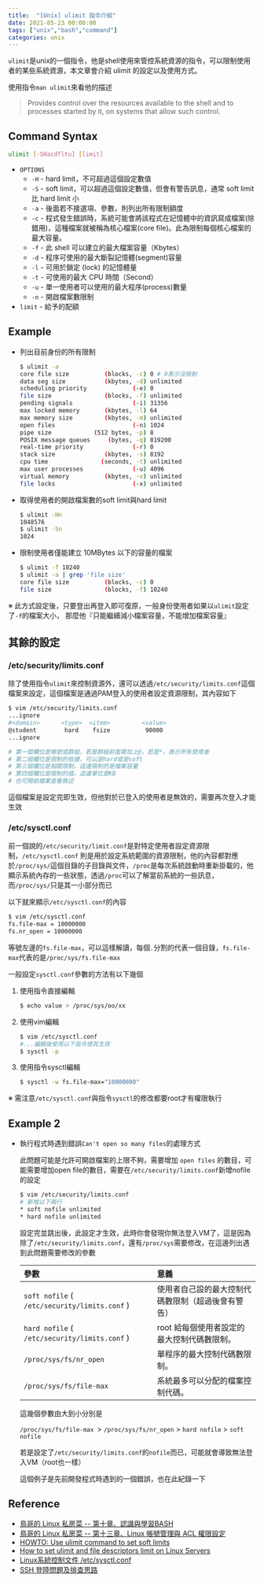 ```yaml
---
title:  "[Unix] ulimit 指令介紹"
date: 2021-05-23 00:00:00
tags: ["unix","bash","command"]
categories: unix
---
```


`ulimit`是unix的一個指令，他是shell使用來管控系統資源的指令，可以限制使用者的某些系統資源，本文章會介紹 ulimit 的設定以及使用方式。

<!-- more -->

使用指令`man ulimit`來看他的描述

> Provides control over the resources available to the shell and to processes started by it, on systems that allow such control.

## Command Syntax

```bash
ulimit [-SHacdfltu] [limit]
```

* `OPTIONS`
  * `-H` - hard limit，不可超過這個設定數值
  * `-S` - soft limit，可以超過這個設定數值，但會有警告訊息，通常 soft limit 比 hard limit 小
  * `-a` - 後面若不接選項、參數，則列出所有限制額度
  * `-c` - 程式發生錯誤時，系統可能會將該程式在記憶體中的資訊寫成檔案(除錯用)，這種檔案就被稱為核心檔案(core file)。此為限制每個核心檔案的最大容量。
  * `-f` - 此 shell 可以建立的最大檔案容量（Kbytes）
  * `-d` - 程序可使用的最大斷裂記憶體(segment)容量
  * `-l` - 可用於鎖定 (lock) 的記憶體量
  * `-t` - 可使用的最大 CPU 時間（Second）
  * `-u` - 單一使用者可以使用的最大程序(process)數量
  * `-n` - 開啟檔案數限制
* `limit` - 給予的配額

## Example

* 列出目前身份的所有限制

  ```bash
  $ ulimit -a
  core file size          (blocks, -c) 0 # 0表示沒限制
  data seg size           (kbytes, -d) unlimited
  scheduling priority             (-e) 0
  file size               (blocks, -f) unlimited
  pending signals                 (-i) 31356
  max locked memory       (kbytes, -l) 64
  max memory size         (kbytes, -m) unlimited
  open files                      (-n) 1024
  pipe size            (512 bytes, -p) 8
  POSIX message queues     (bytes, -q) 819200
  real-time priority              (-r) 0
  stack size              (kbytes, -s) 8192
  cpu time               (seconds, -t) unlimited
  max user processes              (-u) 4096
  virtual memory          (kbytes, -v) unlimited
  file locks                      (-x) unlimited
  ```

* 取得使用者的開啟檔案數的soft limit與hard limit

  ```bash
  $ ulimit -Hn
  1048576
  $ ulimit -Sn
  1024
  ```

* 限制使用者僅能建立 10MBytes 以下的容量的檔案

  ```bash
  $ ulimit -f 10240
  $ ulimit -a | grep 'file size'
  core file size          (blocks, -c) 0
  file size               (blocks, -f) 10240
  ```

※ 此方式設定後，只要登出再登入即可復原，一般身份使用者如果以`ulimit`設定了`-f`的檔案大小， 那麼他『只能繼續減小檔案容量，不能增加檔案容量』

## 其餘的設定

### /etc/security/limits.conf

除了使用指令`ulimit`來控制資源外，還可以透過`/etc/security/limits.conf`這個檔案來設定，這個檔案是通過PAM登入的使用者設定資源限制，其內容如下

```bash
$ vim /etc/security/limits.conf
...ignore
#<domain>      <type>  <item>         <value>
@student        hard    fsize          90000
...ignore

# 第一個欄位是帳號或群組，若是群組前面需加上@，若是*，表示所有使用者
# 第二個欄位是限制的依據，可以是hard或是soft
# 第三個欄位是相關限制，這邊限制的是檔案容量
# 第四個欄位是限制的值，這邊單位是KB
# 也可開啟檔案查看敘述
```

這個檔案是設定完即生效，但他對於已登入的使用者是無效的，需要再次登入才能生效

### /etc/sysctl.conf

前一個說的`/etc/security/limit.conf`是對特定使用者設定資源限制，`/etc/sysctl.conf` 則是用於設定系統範圍的資源限制，他的內容都對應於`/proc/sys/`這個目錄的子目錄與文件，`/proc`是每次系統啟動時重新掛載的，他顯示系統內存的一些狀態，透過`/proc`可以了解當前系統的一些訊息，而`/proc/sys/`只是其一小部分而已

以下就來顯示`/etc/sysctl.conf`的內容

```bash
$ vim /etc/sysctl.conf
fs.file-max = 10000000 
fs.nr_open = 10000000
```

等號左邊的`fs.file-max`，可以這樣解讀，每個`.`分割的代表一個目錄，`fs.file-max`代表的是`/proc/sys/fs.file-max`

一般設定`sysctl.conf`參數的方法有以下幾個

1. 使用指令直接編輯

   ```bash
   $ echo value > /proc/sys/oo/xx
   ```

2. 使用vim編輯

   ```bash
   $ vim /etc/sysctl.conf
   #...編輯後使用以下指令使其生效
   $ sysctl -p
   ```

3. 使用指令sysctl編輯

   ```bash
   $ sysctl -w fs.file-max="10000000"
   ```

※ 需注意`/etc/sysctl.conf`與指令`sysctl`的修改都要root才有權限執行

## Example 2

* 執行程式時遇到錯誤`Can't open so many files`的處理方式

  此問題可能是允許可開啟檔案的上限不夠，需要增加 `open files` 的數目，可能需要增加open file的數目，需要在`/etc/security/limits.conf`新增nofile的設定

  ```bash
  $ vim /etc/security/limits.conf
  # 新增以下兩行
  * soft nofile unlimited
  * hard nofile unlimited
  ```

  設定完並跳出後，此設定才生效，此時你會發現你無法登入VM了，這是因為除了`/etc/security/limits.conf`，還有`/proc/sys`需要修改，在這邊列出遇到此問題需要修改的參數

  | 參數                                          | 意義                                               |
  | :-------------------------------------------- | :------------------------------------------------- |
  | `soft nofile` ( `/etc/security/limits.conf` ) | 使用者自己設的最大控制代碼數限制（超過後會有警告） |
  | `hard nofile` ( `/etc/security/limits.conf` ) | root 給每個使用者設定的最大控制代碼數限制。        |
  | `/proc/sys/fs/nr_open`                        | 單程序的最大控制代碼數限制。                       |
  | `/proc/sys/fs/file-max`                       | 系統最多可以分配的檔案控制代碼。                   |

  這幾個參數由大到小分別是

  `/proc/sys/fs/file-max `> `/proc/sys/fs/nr_open` > `hard nofile` > `soft nofile`

  若是設定了`/etc/security/limits.conf`的`nofile`而已，可能就會導致無法登入VM（root也一樣）

  這個例子是先前開發程式時遇到的一個錯誤，也在此紀錄一下

## Reference
* [鳥哥的 Linux 私房菜 -- 第十章、認識與學習BASH](http://linux.vbird.org/linux_basic/0320bash.php)
* [鳥哥的 Linux 私房菜 -- 第十三章、Linux 帳號管理與 ACL 權限設定](http://linux.vbird.org/linux_basic/0410accountmanager.php)
* [HOWTO: Use ulimit command to set soft limits](https://www.osc.edu/resources/getting_started/howto/howto_use_ulimit_command_to_set_soft_limits)
* [How to set ulimit and file descriptors limit on Linux Servers](https://www.linuxtechi.com/set-ulimit-file-descriptors-limit-linux-servers)
* [Linux系統控制文件 /etc/sysctl.conf](http://www.unixlinux.online/unixlinux/linuxjc/linuxjc/201702/36274.html)
* [SSH 登陸問題及排查思路](https://www.gushiciku.cn/pl/23TZ/zh-tw)

